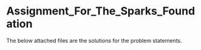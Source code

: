 # Assignment_For_The_Sparks_Foundation
The below attached files are the solutions for the problem statements.
